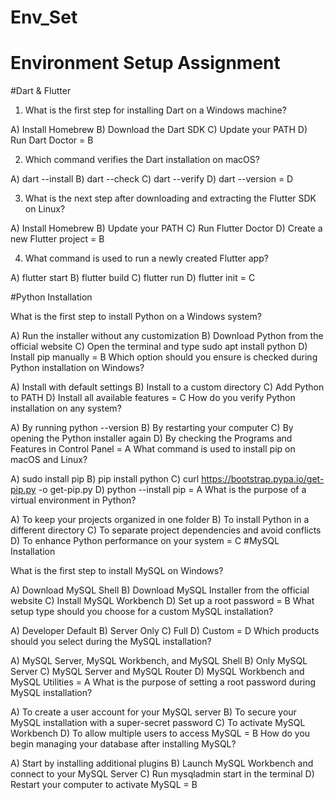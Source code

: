 # Env_Set

# Environment Setup Assignment

#Dart & Flutter

1. What is the first step for installing Dart on a Windows machine?

A) Install Homebrew
B) Download the Dart SDK
C) Update your PATH
D) Run Dart Doctor
= B

2. Which command verifies the Dart installation on macOS?

A) dart --install
B) dart --check
C) dart --verify
D) dart --version
= D

3. What is the next step after downloading and extracting the Flutter SDK on Linux?

A) Install Homebrew
B) Update your PATH
C) Run Flutter Doctor
D) Create a new Flutter project
= B

4. What command is used to run a newly created Flutter app?

A) flutter start
B) flutter build
C) flutter run
D) flutter init
= C

#Python Installation

What is the first step to install Python on a Windows system?

A) Run the installer without any customization
B) Download Python from the official website
C) Open the terminal and type sudo apt install python
D) Install pip manually
= B
Which option should you ensure is checked during Python installation on Windows?

A) Install with default settings
B) Install to a custom directory
C) Add Python to PATH
D) Install all available features
= C
How do you verify Python installation on any system?

A) By running python --version
B) By restarting your computer
C) By opening the Python installer again
D) By checking the Programs and Features in Control Panel
= A
What command is used to install pip on macOS and Linux?

A) sudo install pip
B) pip install python
C) curl https://bootstrap.pypa.io/get-pip.py -o get-pip.py
D) python --install pip
= A
What is the purpose of a virtual environment in Python?

A) To keep your projects organized in one folder
B) To install Python in a different directory
C) To separate project dependencies and avoid conflicts
D) To enhance Python performance on your system
= C
#MySQL Installation

What is the first step to install MySQL on Windows?

A) Download MySQL Shell
B) Download MySQL Installer from the official website
C) Install MySQL Workbench
D) Set up a root password
= B
What setup type should you choose for a custom MySQL installation?

A) Developer Default
B) Server Only
C) Full
D) Custom
= D
Which products should you select during the MySQL installation?

A) MySQL Server, MySQL Workbench, and MySQL Shell
B) Only MySQL Server
C) MySQL Server and MySQL Router
D) MySQL Workbench and MySQL Utilities
= A
What is the purpose of setting a root password during MySQL installation?

A) To create a user account for your MySQL server
B) To secure your MySQL installation with a super-secret password
C) To activate MySQL Workbench
D) To allow multiple users to access MySQL
= B
How do you begin managing your database after installing MySQL?

A) Start by installing additional plugins
B) Launch MySQL Workbench and connect to your MySQL Server
C) Run mysqladmin start in the terminal
D) Restart your computer to activate MySQL
= B

